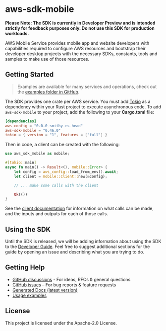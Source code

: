 # aws-sdk-mobile

**Please Note: The SDK is currently in Developer Preview and is intended strictly for
feedback purposes only. Do not use this SDK for production workloads.**

AWS Mobile Service provides mobile app and website developers with capabilities required to configure AWS resources and bootstrap their developer desktop projects with the necessary SDKs, constants, tools and samples to make use of those resources.

## Getting Started

> Examples are available for many services and operations, check out the
> [examples folder in GitHub](https://github.com/awslabs/aws-sdk-rust/tree/main/examples).

The SDK provides one crate per AWS service. You must add [Tokio](https://crates.io/crates/tokio)
as a dependency within your Rust project to execute asynchronous code. To add `aws-sdk-mobile` to
your project, add the following to your **Cargo.toml** file:

```toml
[dependencies]
aws-config = "0.0.0-smithy-rs-head"
aws-sdk-mobile = "0.46.0"
tokio = { version = "1", features = ["full"] }
```

Then in code, a client can be created with the following:

```rust
use aws_sdk_mobile as mobile;

#[tokio::main]
async fn main() -> Result<(), mobile::Error> {
    let config = aws_config::load_from_env().await;
    let client = mobile::Client::new(&config);

    // ... make some calls with the client

    Ok(())
}
```

See the [client documentation](https://docs.rs/aws-sdk-mobile/latest/aws_sdk_mobile/client/struct.Client.html)
for information on what calls can be made, and the inputs and outputs for each of those calls.

## Using the SDK

Until the SDK is released, we will be adding information about using the SDK to the
[Developer Guide](https://docs.aws.amazon.com/sdk-for-rust/latest/dg/welcome.html). Feel free to suggest
additional sections for the guide by opening an issue and describing what you are trying to do.

## Getting Help

* [GitHub discussions](https://github.com/awslabs/aws-sdk-rust/discussions) - For ideas, RFCs & general questions
* [GitHub issues](https://github.com/awslabs/aws-sdk-rust/issues/new/choose) – For bug reports & feature requests
* [Generated Docs (latest version)](https://awslabs.github.io/aws-sdk-rust/)
* [Usage examples](https://github.com/awslabs/aws-sdk-rust/tree/main/examples)

## License

This project is licensed under the Apache-2.0 License.

